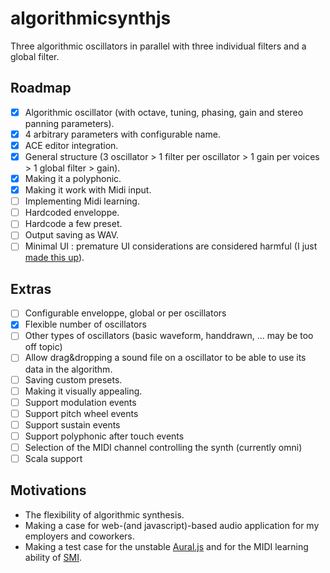 algorithmicsynthjs
==================

Three algorithmic oscillators in parallel with three individual filters and a global filter.

## Roadmap

 - [x] Algorithmic oscillator (with octave, tuning, phasing, gain and stereo panning parameters).
 - [x] 4 arbitrary parameters with configurable name.
 - [x] ACE editor integration.
 - [x] General structure (3 oscillator > 1 filter per oscillator > 1 gain per voices > 1 global filter > gain).
 - [x] Making it a polyphonic.
 - [x] Making it work with Midi input.
 - [ ] Implementing Midi learning.
 - [ ] Hardcoded enveloppe.
 - [ ] Hardcode a few preset.
 - [ ] Output saving as WAV.
 - [ ] Minimal UI : premature UI considerations are considered harmful (I just [made this up](http://modelviewculture.com/pieces/the-making-of-myths)).

## Extras

 - [ ] Configurable enveloppe, global or per oscillators
 - [x] Flexible number of oscillators
 - [ ] Other types of oscillators (basic waveform, handdrawn, ... may be too off topic)
 - [ ] Allow drag&dropping a sound file on a oscillator to be able to use its data in the algorithm.
 - [ ] Saving custom presets.
 - [ ] Making it visually appealing.
 - [ ] Support modulation events
 - [ ] Support pitch wheel events
 - [ ] Support sustain events
 - [ ] Support polyphonic after touch events
 - [ ] Selection of the MIDI channel controlling the synth (currently omni)
 - [ ] Scala support

## Motivations

 * The flexibility of algorithmic synthesis.
 * Making a case for web-(and javascript)-based audio application for my employers and coworkers.
 * Making a test case for the unstable [Aural.js](https://github.com/kchapelier/Aural.js) and for the MIDI learning ability of [SMI](https://github.com/kchapelier/SimpleMidiInput.js).